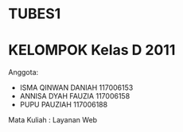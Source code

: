 TUBES1
====================================
KELOMPOK Kelas D 2011
====================================
Anggota:
- ISMA QINWAN DANIAH    117006153
- ANNISA DYAH FAUZIA    117006158 
- PUPU PAUZIAH          117006188

Mata Kuliah : Layanan Web
